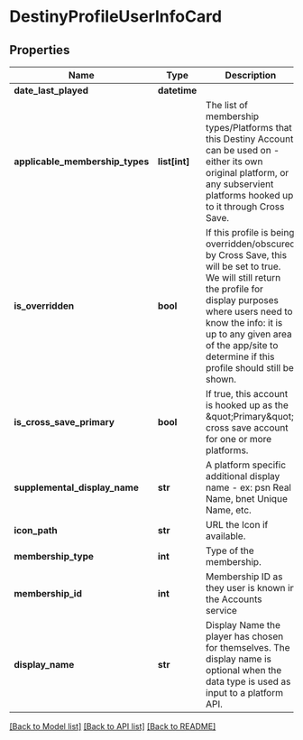 # DestinyProfileUserInfoCard

## Properties
Name | Type | Description | Notes
------------ | ------------- | ------------- | -------------
**date_last_played** | **datetime** |  | [optional] 
**applicable_membership_types** | **list[int]** | The list of membership types/Platforms that this Destiny Account can be used on - either its own original platform, or any subservient platforms hooked up to it through Cross Save. | [optional] 
**is_overridden** | **bool** | If this profile is being overridden/obscured by Cross Save, this will be set to true. We will still return the profile for display purposes where users need to know the info: it is up to any given area of the app/site to determine if this profile should still be shown. | [optional] 
**is_cross_save_primary** | **bool** | If true, this account is hooked up as the \&quot;Primary\&quot; cross save account for one or more platforms. | [optional] 
**supplemental_display_name** | **str** | A platform specific additional display name - ex: psn Real Name, bnet Unique Name, etc. | [optional] 
**icon_path** | **str** | URL the Icon if available. | [optional] 
**membership_type** | **int** | Type of the membership. | [optional] 
**membership_id** | **int** | Membership ID as they user is known in the Accounts service | [optional] 
**display_name** | **str** | Display Name the player has chosen for themselves. The display name is optional when the data type is used as input to a platform API. | [optional] 

[[Back to Model list]](../README.md#documentation-for-models) [[Back to API list]](../README.md#documentation-for-api-endpoints) [[Back to README]](../README.md)


